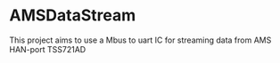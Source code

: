 # AMSDataStream
This project aims to use a Mbus to uart IC for streaming data from AMS HAN-port TSS721AD
